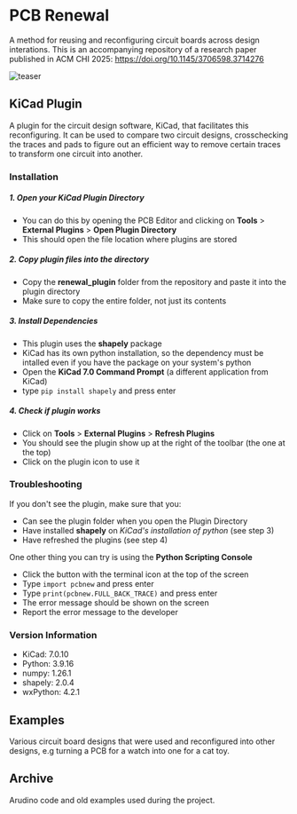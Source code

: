# PCB Renewal
A method for reusing and reconfiguring circuit boards across design interations. This is an accompanying repository of a research paper published in ACM CHI 2025: https://doi.org/10.1145/3706598.3714276

![teaser](https://github.com/user-attachments/assets/58f8236a-d523-42a7-9e07-9fa38232be9e)

## KiCad Plugin
A plugin for the circuit design software, KiCad, that facilitates this reconfiguring. It can be used to compare two circuit designs, crosschecking the traces and pads to figure out an efficient way to remove certain traces to transform one circuit into another.

### Installation

##### 1. Open your KiCad Plugin Directory
* You can do this by opening the PCB Editor and clicking on **Tools** > **External Plugins** > **Open Plugin Directory**
* This should open the file location where plugins are stored

##### 2. Copy plugin files into the directory
* Copy the **renewal_plugin** folder from the repository and paste it into the plugin directory
* Make sure to copy the entire folder, not just its contents

##### 3. Install Dependencies
* This plugin uses the **shapely** package
* KiCad has its own python installation, so the dependency must be intalled even if you have the package on your system's python
* Open the **KiCad 7.0 Command Prompt** (a different application from KiCad)
* type `pip install shapely` and press enter

##### 4. Check if plugin works
* Click on **Tools** > **External Plugins** > **Refresh Plugins**
* You should see the plugin show up at the right of the toolbar (the one at the top)
* Click on the plugin icon to use it

### Troubleshooting
If you don't see the plugin, make sure that you:
* Can see the plugin folder when you open the Plugin Directory
* Have installed **shapely** on *KiCad's installation of python* (see step 3)
* Have refreshed the plugins (see step 4)

One other thing you can try is using the **Python Scripting Console**
* Click the button with the terminal icon at the top of the screen
* Type `import pcbnew` and press enter
* Type `print(pcbnew.FULL_BACK_TRACE)` and press enter
* The error message should be shown on the screen
* Report the error message to the developer

### Version Information
* KiCad: 7.0.10
* Python: 3.9.16
* numpy: 1.26.1
* shapely: 2.0.4
* wxPython: 4.2.1

## Examples
Various circuit board designs that were used and reconfigured into other designs, e.g turning a PCB for a watch into one for a cat toy.

## Archive
Arudino code and old examples used during the project.
